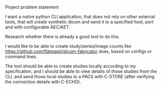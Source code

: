 Project problem statement

I want a *native* python CLI application, that does not rely on other external tools, that will create synthetic dicom and send it to a specified host, port and with configurable AEC/AET.

Research whether there is already a good tool to do this. 

I would like to be able to create study/series/image counts like https://github.com/flatmapit/dicom-fabricator does, based on configs or command lines.

The tool should be able to create studies locally according to my specification, and I should be able to view details of those studies from the CLI, and send those local studies to a PACS with C-STORE (after verifying the connection details with C-ECHO).

